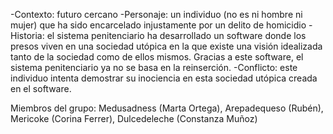 -Contexto: futuro cercano
-Personaje: un individuo (no es ni hombre ni mujer) que ha sido encarcelado injustamente por un delito de homicidio
-Historia: el sistema penitenciario ha desarrollado un software donde los presos viven en una sociedad utópica en la que existe una visión idealizada tanto de la sociedad como de ellos mismos. Gracias a este software, el sistema penitenciario ya no se basa en la reinserción.
-Conflicto: este individuo intenta demostrar su inociencia en esta sociedad utópica creada en el software. 

Miembros del grupo: Medusadness (Marta Ortega), Arepadequeso (Rubén), Mericoke (Corina Ferrer), Dulcedeleche (Constanza Muñoz)
